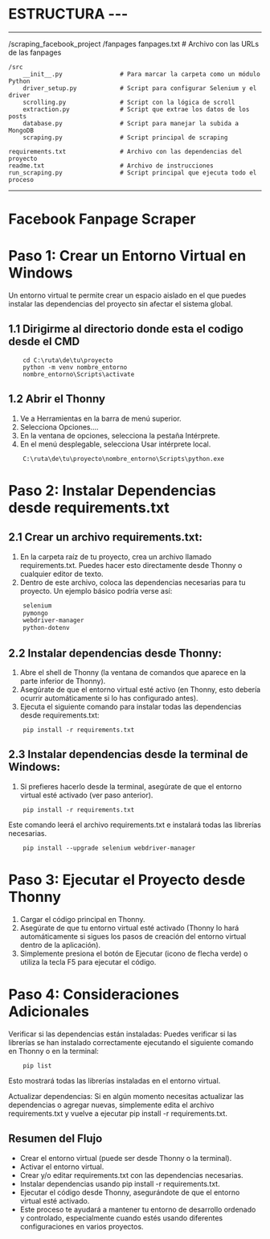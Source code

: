 # ESTRUCTURA --- 
----------------------------------------
/scraping_facebook_project
	/fanpages
		fanpages.txt               # Archivo con las URLs de las fanpages

	/src
		__init__.py                # Para marcar la carpeta como un módulo Python
		driver_setup.py            # Script para configurar Selenium y el driver
		scrolling.py               # Script con la lógica de scroll
		extraction.py              # Script que extrae los datos de los posts
		database.py                # Script para manejar la subida a MongoDB
		scraping.py                # Script principal de scraping

	requirements.txt               # Archivo con las dependencias del proyecto
	readme.txt                     # Archivo de instrucciones
	run_scraping.py                # Script principal que ejecuta todo el proceso


----------------------------------------
# Facebook Fanpage Scraper

# Paso 1: Crear un Entorno Virtual en Windows
Un entorno virtual te permite crear un espacio aislado en el que puedes instalar las dependencias del proyecto sin afectar el sistema global.
## 1.1 Dirigirme al directorio donde esta el codigo desde el CMD 
``` Ruta
	cd C:\ruta\de\tu\proyecto
	python -m venv nombre_entorno
	nombre_entorno\Scripts\activate
```
## 1.2 Abrir el Thonny
1. Ve a Herramientas en la barra de menú superior.
2. Selecciona Opciones....
3. En la ventana de opciones, selecciona la pestaña Intérprete.
4. En el menú desplegable, selecciona Usar intérprete local.
```Comando
	C:\ruta\de\tu\proyecto\nombre_entorno\Scripts\python.exe
```

# Paso 2: Instalar Dependencias desde requirements.txt
## 2.1 Crear un archivo requirements.txt:
1. En la carpeta raíz de tu proyecto, crea un archivo llamado requirements.txt. Puedes hacer esto directamente desde Thonny o cualquier editor de texto.
2. Dentro de este archivo, coloca las dependencias necesarias para tu proyecto. Un ejemplo básico podría verse así:
```requirements.txt
	selenium
	pymongo
	webdriver-manager
	python-dotenv
```
## 2.2 Instalar dependencias desde Thonny:
1. Abre el shell de Thonny (la ventana de comandos que aparece en la parte inferior de Thonny).
2. Asegúrate de que el entorno virtual esté activo (en Thonny, esto debería ocurrir automáticamente si lo has configurado antes).
3. Ejecuta el siguiente comando para instalar todas las dependencias desde requirements.txt:

```Codigo para instalar dependencias 
	pip install -r requirements.txt
```
## 2.3 Instalar dependencias desde la terminal de Windows:
1. Si prefieres hacerlo desde la terminal, asegúrate de que el entorno virtual esté activado (ver paso anterior).
```Ejecuta el comando:
	pip install -r requirements.txt
```
Este comando leerá el archivo requirements.txt e instalará todas las librerías necesarias.
```Actualizar el driver
	pip install --upgrade selenium webdriver-manager
```
# Paso 3: Ejecutar el Proyecto desde Thonny
1. Cargar el código principal en Thonny.
2. Asegúrate de que tu entorno virtual esté activado (Thonny lo hará automáticamente si sigues los pasos de creación del entorno virtual dentro de la aplicación).
3. Simplemente presiona el botón de Ejecutar (icono de flecha verde) o utiliza la tecla F5 para ejecutar el código.

# Paso 4: Consideraciones Adicionales
Verificar si las dependencias están instaladas: Puedes verificar si las librerías se han instalado correctamente ejecutando el siguiente comando en Thonny o en la terminal:
```Listado 
	pip list
```
Esto mostrará todas las librerías instaladas en el entorno virtual.

Actualizar dependencias: Si en algún momento necesitas actualizar las dependencias o agregar nuevas, simplemente edita el archivo requirements.txt y vuelve a ejecutar pip install -r requirements.txt.

## Resumen del Flujo
- Crear el entorno virtual (puede ser desde Thonny o la terminal).
- Activar el entorno virtual.
- Crear y/o editar requirements.txt con las dependencias necesarias.
- Instalar dependencias usando pip install -r requirements.txt.
- Ejecutar el código desde Thonny, asegurándote de que el entorno virtual esté activado.
- Este proceso te ayudará a mantener tu entorno de desarrollo ordenado y controlado, especialmente cuando estés usando diferentes
configuraciones en varios proyectos.


